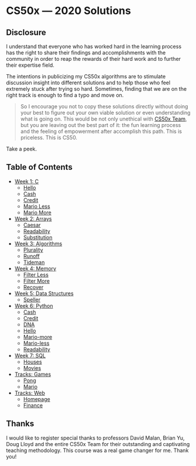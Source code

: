 CS50x — 2020 Solutions
=====================


## Disclosure

I understand that everyone who has worked hard in the learning process has the right to share their findings and accomplishments with the community in order to reap the rewards of their hard work and to further their expertise field. 

The intentions in publicizing my CS50x algorithms are to stimulate discussion insight into different solutions and to help those who feel extremely stuck after trying so hard. Sometimes, finding that we are on the right track is enough to find a typo and move on. 

>So I encourage you not to copy these solutions directly without doing your best to figure out your own viable solution or even understanding what is going on. This would be not only unethical with [CS50x Team](https://cs50.harvard.edu/x/2020/honesty/), but you are leaving out the best part of it: the fun learning process and the feeling of empowerment after accomplish this path. This is priceless. This is CS50. 

Take a peek.

## Table of Contents

- [Week 1: C](/Week1)
  * [Hello](/Week1/hello)
  * [Cash](/Week1/cash)
  * [Credit](/Week1/credit)
  * [Mario Less](/Week1/mario-less)
  * [Mario More](/Week1/mario-more)
- [Week 2: Arrays](/Week2)
  * [Caesar](/Week2/caesar)
  * [Readability](/Week2/readability)
  * [Substitution](/Week2/substitution)
- [Week 3: Algorithms](/Week3)
  * [Plurality](/Week3/plurality)
  * [Runoff](/Week3/runoff)
  * [Tideman](/Week3/tideman)
- [Week 4: Memory](/pset4)
  * [Filter Less](/Week4/filter-less)
  * [Filter More](/Week4/filter-more)
  * [Recover](/Week4/recover)
- [Week 5: Data Structures](/Week5)
  * [Speller](/Week5/speller)
- [Week 6: Python](/Week6)
  * [Cash](/Week6/sentimental-cash)
  * [Credit](/Week6/sentimental-credit)
  * [DNA](/Week6/dna)
  * [Hello](/Week6/sentimental-hello)
  * [Mario-more](/Week6/sentimental-mario-more)
  * [Mario-less](/Week6/sentimental-mario-less)
  * [Readability](/Week6/sentimental-readability)
- [Week 7: SQL](/Week7)
  * [Houses](/Week7/houses)
  * [Movies](/Week7/movies)
- [Tracks: Games](/Tracks)
  * [Pong](/Tracks/tracks-games-pong)
  * [Mario](/Tracks/tracks-games-mario)
- [Tracks: Web](/Tracks)
  * [Homepage](/Tracks/tracks-web-homepage)
  * [Finance](/Tracks/tracks-web-finance)
 
## Thanks

I would like to register special thanks to professors David Malan, Brian Yu, Doug Lloyd and the entire CS50x Team for their outstanding and captivating teaching methodology. This course was a real game changer for me. Thank you!
